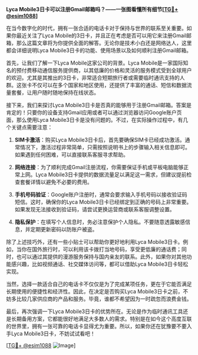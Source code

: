 **Lyca Mobile3日卡可以注册Gmail邮箱吗？——一张图看懂所有细节[[TG💪+ @esim1088](https://t.me/s/esim1088)]**

在当今数字化的时代，拥有一张合适的电话卡对于保持与世界的联系至关重要。如果你最近关注了Lyca Mobile的3日卡，并且正在考虑是否可以用它来注册Gmail邮箱，那么这篇文章将为你提供全面的解答。无论你是技术小白还是网络达人，这里都会详细说明Lyca Mobile3日卡的功能、使用场景以及如何顺利注册Gmail邮箱。

首先，让我们了解一下Lyca Mobile这家公司的背景。Lyca Mobile是一家国际知名的预付费移动通信服务提供商，以其低廉的价格和灵活的服务模式受到全球用户的欢迎。尤其是其推出的3日卡，非常适合短期旅行者或需要临时通讯支持的人群。这张卡不仅可以在多个国家和地区使用，还提供了丰富的通话、短信和数据流量套餐，让用户随时随地保持在线状态。

接下来，我们来探讨Lyca Mobile3日卡是否真的能够用于注册Gmail邮箱。答案是肯定的！只要你的设备支持Gmail应用或者可以通过浏览器访问Google账户页面，那么使用Lyca Mobile3日卡是没有问题的。不过，在实际操作过程中，有几个关键点需要注意：

1. **SIM卡激活**：购买Lyca Mobile3日卡后，首先要确保SIM卡已经成功激活。通常情况下，激活过程非常简单，只需按照说明书上的步骤输入相关信息即可。如果遇到任何困难，可以直接联系客服寻求帮助。

2. **网络连接**：为了顺利完成Gmail注册流程，你需要保证手机或平板电脑能够正常上网。Lyca Mobile3日卡提供的数据流量足以满足这一需求，但建议提前检查套餐详情以避免不必要的费用。

3. **手机号码验证**：Google账户注册时，通常会要求输入手机号码以接收验证码短信。这时，确保你的Lyca Mobile3日卡已经绑定到正确的号码上非常重要。如果发现无法接收到验证码，请尝试更换运营商或联系客服调整设置。

4. **隐私保护**：在填写个人信息时，务必注意保护个人隐私。不要随意透露敏感信息，并定期更新密码以防账户被盗。

除了上述技巧外，还有一些小贴士可以帮助你更好地利用Lyca Mobile3日卡。例如，当你在国外旅行时，可以利用该卡拨打当地号码，享受更低廉的通话费；同时，也可以通过其提供的漫游服务保持与国内亲友的联系。此外，如果你对其他功能感兴趣，比如视频通话、社交媒体访问等，都可以借助Lyca Mobile3日卡轻松实现。

当然，选择一款适合自己的电话卡不仅仅是为了完成某项任务，更在于它能否满足长期使用的便捷性和经济性。因此，在决定是否购买Lyca Mobile3日卡之前，不妨多比较几家供应商的产品和服务。毕竟，谁都不希望因为一时疏忽而浪费金钱。

最后，再次强调一下Lyca Mobile3日卡的优势所在。无论是作为临时通讯工具还是长期备用方案，它都能很好地满足大多数人的需求。特别是在如今这个高度互联的世界里，拥有一张可靠的电话卡显得尤为重要。所以，如果你还在犹豫要不要入手Lyca Mobile3日卡，不妨试试看吧！

[[TG💪+ @esim1088](https://t.me/s/esim1088) ![Image](https://i.postimg.cc/4NQfJmqS/Snipaste-2025-05-13-00-14-12.png)]